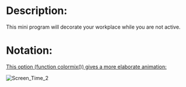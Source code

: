 # Description:
This mini program will decorate your workplace while you are not active.

# Notation:
[This option (function colormix()) gives a more elaborate animation:](https://github.com/pyguyuser/Screen-Time/blob/main/2_Function_Option.py)

![Screen_Time_2](https://user-images.githubusercontent.com/99505483/189738021-610ee353-1986-4608-983f-dfb3ee2482bd.gif)
